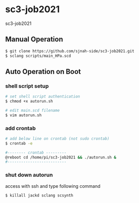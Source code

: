 # sc3-job2021
sc3-job2021

## Manual Operation
```bash
$ git clone https://github.com/sjnah-side/sc3-job2021.git
$ sclang scripts/main_HPa.scd
```

## Auto Operation on Boot

### shell script setup
```bash
# set shell script authentication
$ chmod +x autorun.sh

# edit main.scd filename
$ vim autorun.sh
```

### add crontab
```bash
# add below line on crontab (not sudo crontab)
$ crontab -e

#-------- crontab ---------
@reboot cd /home/pi/sc3-job2021 && ./autorun.sh & 
#--------------------------
```

### shut down autorun
access with ssh and type following command
```bash
$ killall jackd sclang scsynth
```


